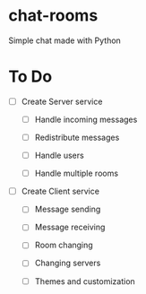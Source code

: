 # chat-rooms
Simple chat made with Python

# To Do

- [ ] Create Server service

    - [ ] Handle incoming messages

    - [ ] Redistribute messages

    - [ ] Handle users

    - [ ] Handle multiple rooms

- [ ] Create Client service

    - [ ] Message sending

    - [ ] Message receiving

    - [ ] Room changing

    - [ ] Changing servers

    - [ ] Themes and customization
